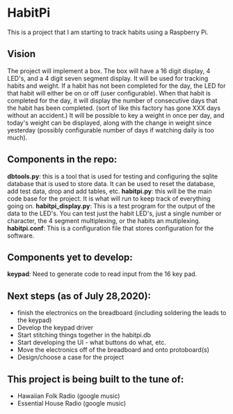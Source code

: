 # HabitPi

This is a  project that I am starting to track habits using a Raspberry Pi.  

## Vision
The project will implement a box.  The box will have a 16 digit display, 4 LED's, and a 4 digit seven segment display.  It will be used for tracking habits and weight.  If a habit has not been completed for the day, the LED for that habit will either be on or off (user configurable).  When that habit is completed for the day, it will display the number of consecutive days that the habit has been completed. (sort of like this factory has gone XXX days without an accident.)  It will be possible to key a weight in once per day, and today's weight can be displayed, along with the change in weight since yesterday (possibly configurable number of days if watching daily is too much).

## Components in the repo:
**dbtools.py**: this is a tool that is used for testing and configuring the sqlite database that is used to store data.  It can be used to reset the database, add test data, drop and add tables, etc.
**habitpi.py**: this will be the main code base for the project.  It is what will run to keep track of everything going on.
**habitpi\_display.py**: This is a test program for the output of the data to the LED's.  You can test just the habit LED's, just a single number or character, the 4 segment multiplexing, or the habits an mutiplexing.
**habitpi.conf**: This is a configuration file that stores configuration for the software.
## Components yet to develop:
**keypad**: Need to generate code to read input from the 16 key pad.

## Next steps (as of July 28,2020):
* finish the electronics on the breadboard (including soldering the leads to the keypad)
* Develop the keypad driver
* Start stitching things together in the habitpi.db
* Start developing the UI - what buttons do what, etc.
* Move the electronics off of the breadboard and onto protoboard(s)
* Design/choose a case for the project

## This project is being built to the tune of:
* Hawaiian Folk Radio (google music)
* Essential House Radio (google music)
